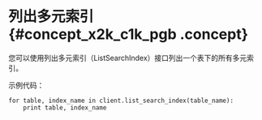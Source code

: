 # 列出多元索引 {#concept_x2k_c1k_pgb .concept}

您可以使用列出多元索引（ListSearchIndex）接口列出一个表下的所有多元索引。

示例代码：

```
for table, index_name in client.list_search_index(table_name):
    print table, index_name
```

